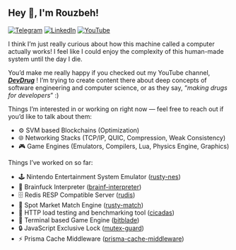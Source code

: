 ## Hey 👋, I'm Rouzbeh!
[![Telegram](https://img.shields.io/badge/Telegram-26A5E4?style=for-the-badge&logo=telegram&logoColor=white)](https://t.me/rouzbehsbz)
[![LinkedIn](https://img.shields.io/badge/LinkedIn-0A66C2?style=for-the-badge&logo=linkedin&logoColor=white)](https://www.linkedin.com/in/rouzbehsbz/)
[![YouTube](https://img.shields.io/badge/YouTube-FF0000?style=for-the-badge&logo=youtube&logoColor=white)](https://www.youtube.com/@devdrug)

I think I’m just really curious about how this machine called a computer actually works! I feel like I could enjoy the complexity of this human-made system until the day I die.

You’d make me really happy if you checked out my YouTube channel, ***[DevDrug](https://www.youtube.com/@devdrug)*** ! I’m trying to create content there about deep concepts of software engineering and computer science, or as they say, “*making drugs for developers*” :)

Things I’m interested in or working on right now — feel free to reach out if you’d like to talk about them:
- ⚙️ SVM based Blockchains (Optimization)
- 🌐 Networking Stacks (TCP/IP, QUIC, Compression, Weak Consistency)
- 🎮 Game Engines (Emulators, Compilers, Lua, Physics Engine, Graphics)

Things I’ve worked on so far:
- 🕹️ Nintendo Entertainment System Emulator ([rusty-nes](https://github.com/rouzbehsbz/rusty-nes))
- 🧠 Brainfuck Interpreter ([brainf-interpreter](https://github.com/rouzbehsbz/brainf-interpreter))
- 🗄️ Redis RESP Compatible Server ([rudis](https://github.com/rouzbehsbz/rudis))
- 💱 Spot Market Match Engine ([rusty-match](https://github.com/rouzbehsbz/rusty-match))
- 🚀 HTTP load testing and benchmarking tool ([cicadas](https://github.com/rouzbehsbz/cicadas))
- 🧩 Terminal based Game Engine ([bitblade](https://github.com/rouzbehsbz/bitblade))
- 🔒 JavaScript Exclusive Lock ([mutex-guard](https://github.com/rouzbehsbz/mutex-guard))
- ⚡ Prisma Cache Middleware ([prisma-cache-middleware](https://github.com/rouzbehsbz/prisma-cache-middleware))
